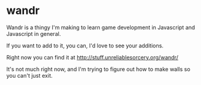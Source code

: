 # wandr
Wandr is a thingy I'm making to learn game development in Javascript and Javascript in general.

If you want to add to it, you can, I'd love to see your additions.

Right now you can find it at http://stuff.unreliablesorcery.org/wandr/

It's not much right now, and I'm trying to figure out how to make walls so you can't just exit.
